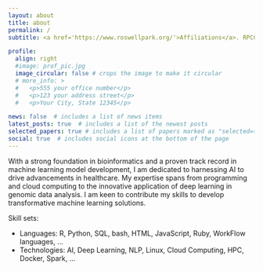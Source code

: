 ```yaml
---
layout: about
title: about
permalink: /
subtitle: <a href='https://www.roswellpark.org/'>Affiliations</a>. RPCCC

profile:
  align: right
  #image: prof_pic.jpg
  image_circular: false # crops the image to make it circular
  # more_info: >
  #   <p>555 your office number</p>
  #   <p>123 your address street</p>
  #   <p>Your City, State 12345</p>

news: false  # includes a list of news items
latest_posts: true  # includes a list of the newest posts
selected_papers: true # includes a list of papers marked as "selected={true}"
social: true  # includes social icons at the bottom of the page
---
```


With a strong foundation in bioinformatics and a proven
track record in machine learning model development, I
am dedicated to harnessing AI to drive advancements
in healthcare. My expertise spans from programming
and cloud computing to the innovative application of
deep learning in genomic data analysis. I am keen to
contribute my skills to develop transformative machine
learning solutions.

Skill sets:
* Languages: R, Python, SQL, bash, HTML, JavaScript, Ruby,
WorkFlow languages, ...
* Technologies: AI, Deep Learning, NLP, Linux, Cloud Computing,
HPC, Docker, Spark, ...